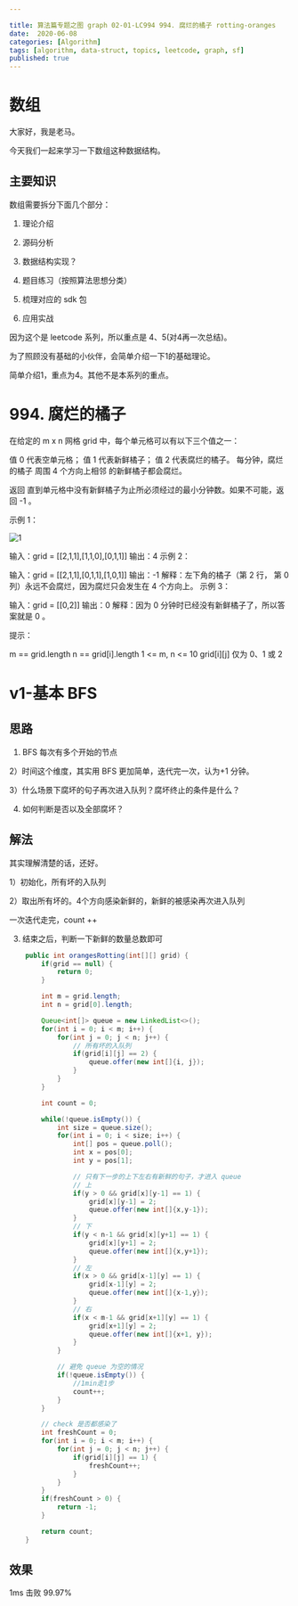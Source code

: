 ```yaml
---

title: 算法篇专题之图 graph 02-01-LC994 994. 腐烂的橘子 rotting-oranges  
date:  2020-06-08
categories: [Algorithm]
tags: [algorithm, data-struct, topics, leetcode, graph, sf]
published: true
---
```



# 数组

大家好，我是老马。

今天我们一起来学习一下数组这种数据结构。

## 主要知识

数组需要拆分下面几个部分：

1. 理论介绍

2. 源码分析

3. 数据结构实现？

4. 题目练习（按照算法思想分类）

5. 梳理对应的 sdk 包

6. 应用实战

因为这个是 leetcode 系列，所以重点是 4、5(对4再一次总结)。

为了照顾没有基础的小伙伴，会简单介绍一下1的基础理论。

简单介绍1，重点为4。其他不是本系列的重点。

# 994. 腐烂的橘子

在给定的 m x n 网格 grid 中，每个单元格可以有以下三个值之一：

值 0 代表空单元格；
值 1 代表新鲜橘子；
值 2 代表腐烂的橘子。
每分钟，腐烂的橘子 周围 4 个方向上相邻 的新鲜橘子都会腐烂。

返回 直到单元格中没有新鲜橘子为止所必须经过的最小分钟数。如果不可能，返回 -1 。

 

示例 1：

![1](https://assets.leetcode-cn.com/aliyun-lc-upload/uploads/2019/02/16/oranges.png)

输入：grid = [[2,1,1],[1,1,0],[0,1,1]]
输出：4
示例 2：

输入：grid = [[2,1,1],[0,1,1],[1,0,1]]
输出：-1
解释：左下角的橘子（第 2 行， 第 0 列）永远不会腐烂，因为腐烂只会发生在 4 个方向上。
示例 3：

输入：grid = [[0,2]]
输出：0
解释：因为 0 分钟时已经没有新鲜橘子了，所以答案就是 0 。
 

提示：

m == grid.length
n == grid[i].length
1 <= m, n <= 10
grid[i][j] 仅为 0、1 或 2



# v1-基本 BFS

## 思路

1) BFS 每次有多个开始的节点

2）时间这个维度，其实用 BFS 更加简单，迭代完一次，认为+1 分钟。

3）什么场景下腐坏的句子再次进入队列？腐坏终止的条件是什么？

4) 如何判断是否以及全部腐坏？

## 解法

其实理解清楚的话，还好。

1）初始化，所有坏的入队列

2）取出所有坏的。4个方向感染新鲜的，新鲜的被感染再次进入队列

一次迭代走完，count ++

3) 结束之后，判断一下新鲜的数量总数即可


```java
    public int orangesRotting(int[][] grid) {
        if(grid == null) {
            return 0;
        }

        int m = grid.length;
        int n = grid[0].length;

        Queue<int[]> queue = new LinkedList<>();
        for(int i = 0; i < m; i++) {
            for(int j = 0; j < n; j++) {
                // 所有坏的入队列
                if(grid[i][j] == 2) {
                    queue.offer(new int[]{i, j});
                }
            }
        }

        int count = 0;

        while(!queue.isEmpty()) {
            int size = queue.size();
            for(int i = 0; i < size; i++) {
                int[] pos = queue.poll();
                int x = pos[0];
                int y = pos[1];

                // 只有下一步的上下左右有新鲜的句子，才进入 queue
                // 上
                if(y > 0 && grid[x][y-1] == 1) {
                    grid[x][y-1] = 2;
                    queue.offer(new int[]{x,y-1});
                }
                // 下
                if(y < n-1 && grid[x][y+1] == 1) {
                    grid[x][y+1] = 2;
                    queue.offer(new int[]{x,y+1});
                }
                // 左
                if(x > 0 && grid[x-1][y] == 1) {
                    grid[x-1][y] = 2;
                    queue.offer(new int[]{x-1,y});
                }
                // 右
                if(x < m-1 && grid[x+1][y] == 1) {
                    grid[x+1][y] = 2;
                    queue.offer(new int[]{x+1, y});
                }
            }

            // 避免 queue 为空的情况
            if(!queue.isEmpty()) {
                //1min走1步
                count++;
            }
        }

        // check 是否都感染了
        int freshCount = 0;
        for(int i = 0; i < m; i++) {
            for(int j = 0; j < n; j++) {
                if(grid[i][j] == 1) {
                    freshCount++;
                }
            }
        }
        if(freshCount > 0) {
            return -1;
        }

        return count;
    }
```

## 效果

1ms 击败 99.97%

